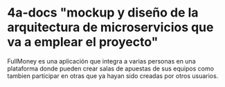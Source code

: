 # 4a-docs  "mockup y diseño de la arquitectura de microservicios que va a emplear el proyecto"
FullMoney es una aplicación que integra a varias personas en una plataforma donde pueden crear salas de apuestas de sus equipos como tambien participar en otras que ya hayan sido creadas por otros usuarios.
